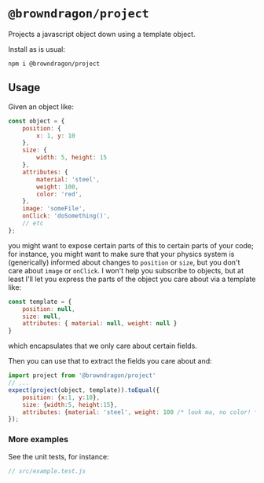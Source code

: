 # `@browndragon/project`

Projects a javascript object down using a template object.

Install as is usual:
```
npm i @browndragon/project
```

## Usage

Given an object like:
```js
const object = {
    position: {
        x: 1, y: 10
    },
    size: {
        width: 5, height: 15
    },
    attributes: {
        material: 'steel',
        weight: 100,
        color: 'red',
    },
    image: 'someFile',
    onClick: 'doSomething()',
    // etc
};
```
you might want to expose certain parts of this to certain parts of your code; for instance, you might want to make sure that your physics system is (generically) informed about changes to `position` or `size`, but you don't care about `image` or `onClick`. I won't help you subscribe to objects, but at least I'll let you express the parts of the object you care about via a template like:
```js
const template = {
    position: null,
    size: null,
    attributes: { material: null, weight: null }
}
```
which encapsulates that we only care about certain fields.

Then you can use that to extract the fields you care about and:
```js
import project from '@browndragon/project'
// ...
expect(project(object, template)).toEqual({
    position: {x:1, y:10},
    size: {width:5, height:15},
    attributes: {material: 'steel', weight: 100 /* look ma, no color! */}
});
```

### More examples
See the unit tests, for instance:
```js
// src/example.test.js
````